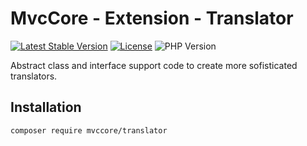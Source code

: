 # MvcCore - Extension - Translator

[![Latest Stable Version](https://img.shields.io/badge/Stable-v5.2.1-brightgreen.svg?style=plastic)](https://github.com/mvccore/ext-translator/releases)
[![License](https://img.shields.io/badge/License-BSD%203-brightgreen.svg?style=plastic)](https://mvccore.github.io/docs/mvccore/5.0.0/LICENSE.md)
![PHP Version](https://img.shields.io/badge/PHP->=5.4-brightgreen.svg?style=plastic)

Abstract class and interface support code to create more sofisticated translators.

## Installation
```shell
composer require mvccore/translator
```